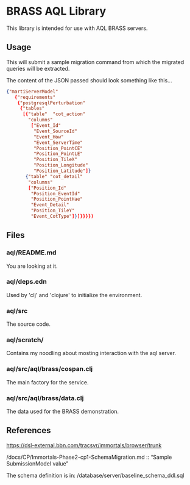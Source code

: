 # BRASS AQL Library

This library is intended for use with AQL BRASS servers.

## Usage

This will submit a sample migration command from which the migrated queries will be extracted.

The content of the JSON passed should look something like this...

```json
{"martiServerModel"
   {"requirements"
    {"postgresqlPerturbation"
     {"tables"
      [{"table"  "cot_action"
        "columns"
         ["Event_Id"
          "Event_SourceId"
          "Event_How"
          "Event_ServerTime"
          "Position_PointCE"
          "Position_PointLE"
          "Position_TileX"
          "Position_Longitude"
          "Position_Latitude"]}
       {"table" "cot_detail"
        "columns"
        ["Position_Id"
         "Position_EventId"
         "Position_PointHae"
         "Event_Detail"
         "Position_TileY"
         "Event_CotType"]}]}}}})
```

## Files

### aql/README.md

You are looking at it.

### aql/deps.edn

Used by 'clj' and 'clojure' to initialize the environment.

### aql/src

The source code.

### aql/scratch/

Contains my noodling about mosting interaction with the aql server.

### aql/src/aql/brass/cospan.clj

The main factory for the service.

### aql/src/aql/brass/data.clj

The data used for the BRASS demonstration.

## References

https://dsl-external.bbn.com/tracsvr/immortals/browser/trunk

<svn>/docs/CP/Immortals-Phase2-cp1-SchemaMigration.md
 :: “Sample SubmissionModel value”

The schema definition is in:
<svn>/database/server/baseline_schema_ddl.sql
